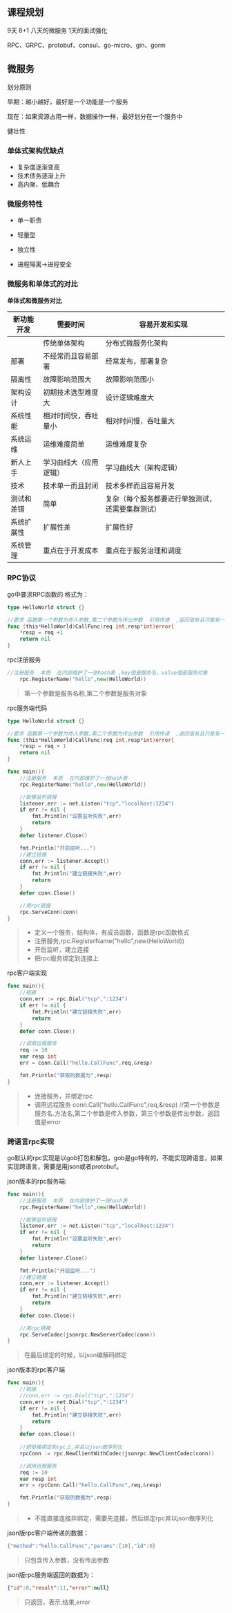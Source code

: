 ## 课程规划

9天   8+1   八天的微服务      1天的面试强化

RPC、GRPC、protobuf、consul、go-micro、gin、gorm

## 微服务

划分原则

早期：越小越好，最好是一个功能是一个服务

现在：如果资源占用一样，数据操作一样，最好划分在一个服务中



健壮性

### 单体式架构优缺点

+ 复杂度逐渐变高  
+ 技术债务逐渐上升
+ 高内聚、低耦合

### 微服务特性

+ 单一职责

+ 轻量型
+ 独立性
+ 进程隔离->进程安全

### 微服务和单体式的对比

**单体式和微服务对比**

| 新功能开发 | 需要时间               | 容易开发和实现                                   |
| ---------- | ---------------------- | ------------------------------------------------ |
|            | 传统单体架构           | 分布式微服务化架构                               |
| 部署       | 不经常而且容易部署     | 经常发布，部署复杂                               |
| 隔离性     | 故障影响范围大         | 故障影响范围小                                   |
| 架构设计   | 初期技术选型难度大     | 设计逻辑难度大                                   |
| 系统性能   | 相对时间快，吞吐量小   | 相对时间慢，吞吐量大                             |
| 系统运维   | 运维难度简单           | 运维难度复杂                                     |
| 新人上手   | 学习曲线大（应用逻辑） | 学习曲线大（架构逻辑）                           |
| 技术       | 技术单一而且封闭       | 技术多样而且容易开发                             |
| 测试和差错 | 简单                   | 复杂（每个服务都要进行单独测试，还需要集群测试） |
| 系统扩展性 | 扩展性差               | 扩展性好                                         |
| 系统管理   | 重点在于开发成本       | 重点在于服务治理和调度                           |

### RPC协议

go中要求RPC函数的 格式为：

```go
type HelloWorld struct {}

//要求 函数第一个参数为传入参数,第二个参数为传出参数  引用传递  ,返回值有且只能有一个,而且类型必须是error
func (this*HelloWorld)CallFunc(req int,resp*int)error{
	*resp = req +1
	return nil
}
```

rpc注册服务

```go
//注册服务  本质  在内部维护了一张hash表 ,key值是服务名，value值是服务对象
	rpc.RegisterName("hello",new(HelloWorld))
```

> 第一个参数是服务名称,第二个参数是服务对象

rpc服务端代码

```go
type HelloWorld struct {}

//要求 函数第一个参数为传入参数,第二个参数为传出参数  引用传递  ,返回值有且只能有一个,而且类型必须是error
func (this*HelloWorld)CallFunc(req int,resp*int)error{
	*resp = req + 1
	return nil
}

func main(){
	//注册服务  本质  在内部维护了一张hash表
	rpc.RegisterName("hello",new(HelloWorld))

	//能够监听链接
	listener,err := net.Listen("tcp","localhost:1234")
	if err != nil {
		fmt.Println("设置监听失败",err)
		return
	}
	defer listener.Close()

	fmt.Println("开启监听...")
	//建立链接
	conn,err := listener.Accept()
	if err != nil {
		fmt.Println("建立链接失败",err)
		return
	}
	defer conn.Close()

	//用rpc链接
	rpc.ServeConn(conn)
}
```

> + 定义一个服务，结构体，有成员函数，函数是rpc函数格式
> + 注册服务,rpc.RegisterName("hello",new(HelloWorld))
> + 开启监听，建立连接
> + 把rpc服务绑定到连接上

rpc客户端实现

```go
func main(){
	//链接
	conn,err := rpc.Dial("tcp",":1234")
	if err != nil {
		fmt.Println("建立链接失败",err)
		return
	}
	defer conn.Close()

	//调用远程服务
	req := 10
	var resp int
	err = conn.Call("hello.CallFunc",req,&resp)

	fmt.Println("获取的数据为",resp)
}
```

> + 连接服务，并绑定rpc
> + 调用远程服务   conn.Call("hello.CallFunc",req,&resp)  //第一个参数是  服务名.方法名,第二个参数是传入参数，第三个参数是传出参数，返回值是error

### 跨语言rpc实现

go默认的rpc实现是以gob打包和解包，gob是go特有的，不能实现跨语言，如果实现跨语言，需要是用json或者protobuf。

json版本的rpc服务端:

```go
func main(){
	//注册服务  本质  在内部维护了一张hash表
	rpc.RegisterName("hello",new(HelloWorld))

	//能够监听链接
	listener,err := net.Listen("tcp","localhost:1234")
	if err != nil {
		fmt.Println("设置监听失败",err)
		return
	}
	defer listener.Close()

	fmt.Println("开启监听...")
	//建立链接
	conn,err := listener.Accept()
	if err != nil {
		fmt.Println("建立链接失败",err)
		return
	}
	defer conn.Close()

	//用rpc链接
	rpc.ServeCodec(jsonrpc.NewServerCodec(conn))
}
```

> 在最后绑定的时候，以json编解码绑定

json版本的rpc客户端

```go
func main(){
	//链接
	//conn,err := rpc.Dial("tcp",":1234")
	conn,err := net.Dial("tcp",":1234")
	if err != nil {
		fmt.Println("建立链接失败",err)
		return
	}
	defer conn.Close()
	
	//把链接绑定到rpc上,并且以json做序列化
	rpcConn := rpc.NewClientWithCodec(jsonrpc.NewClientCodec(conn))

	//调用远程服务
	req := 10
	var resp int
	err = rpcConn.Call("hello.CallFunc",req,&resp)

	fmt.Println("获取的数据为",resp)
}
```

> + 不能直接连接并绑定，需要先连接，然后绑定rpc并以json做序列化

json版rpc客户端传递的数据：

```go
{"method":"hello.CallFunc","params":[10],"id":0}
```

> 只包含传入参数，没有传出参数

json版rpc服务端返回的数据为：

```json
{"id":0,"result":11,"error":null}
```

> 只返回，表示,结果,error

